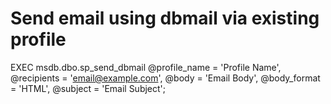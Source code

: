# Send email using dbmail via existing profile
EXEC msdb.dbo.sp_send_dbmail
             @profile_name = 'Profile Name',
             @recipients = 'email@example.com',
             @body = 'Email Body',
             @body_format = 'HTML',
             @subject = 'Email Subject';